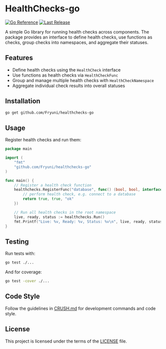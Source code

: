# HealthChecks-go

[![Go Reference](https://pkg.go.dev/badge/github.com/Fryuni/healthchecks-go.svg)](https://pkg.go.dev/github.com/Fryuni/healthchecks-go) [![Last Release](https://img.shields.io/github/v/release/Fryuni/healthchecks-go)](https://github.com/Fryuni/healthchecks-go/releases)

A simple Go library for running health checks across components. The package provides an interface to define health checks, use functions as checks, group checks into namespaces, and aggregate their statuses.

## Features

- Define health checks using the `HealthCheck` interface
- Use functions as health checks via `HealthCheckFunc`
- Group and manage multiple health checks with `HealthCheckNamespace`
- Aggregate individual check results into overall statuses

## Installation

```bash
go get github.com/Fryuni/healthchecks-go
```

## Usage

Register health checks and run them:

```go
package main

import (
	"fmt"
	"github.com/Fryuni/healthchecks-go"
)

func main() {
	// Register a health check function
	healthchecks.RegisterFunc("database", func() (bool, bool, interface{}) {
		// perform health check, e.g. connect to a database
		return true, true, "ok"
	})

	// Run all health checks in the root namespace
	live, ready, status := healthchecks.Run()
	fmt.Printf("Live: %v, Ready: %v, Status: %v\n", live, ready, status)
}
```

## Testing

Run tests with:

```bash
go test ./...
```

And for coverage:

```bash
go test -cover ./...
```

## Code Style

Follow the guidelines in [CRUSH.md](CRUSH.md) for development commands and code style.

## License

This project is licensed under the terms of the [LICENSE](LICENSE) file.
